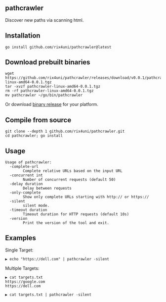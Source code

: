 ## pathcrawler

Discover new paths via scanning html.

## Installation
```
go install github.com/rix4uni/pathcrawler@latest
```

## Download prebuilt binaries
```
wget https://github.com/rix4uni/pathcrawler/releases/download/v0.0.1/pathcrawler-linux-amd64-0.0.1.tgz
tar -xvzf pathcrawler-linux-amd64-0.0.1.tgz
rm -rf pathcrawler-linux-amd64-0.0.1.tgz
mv pathcrawler ~/go/bin/pathcrawler
```
Or download [binary release](https://github.com/rix4uni/pathcrawler/releases) for your platform.

## Compile from source
```
git clone --depth 1 github.com/rix4uni/pathcrawler.git
cd pathcrawler; go install
```

## Usage
```
Usage of pathcrawler:
  -complete-url
        Complete relative URLs based on the input URL
  -concurrent int
        Number of concurrent requests (default 50)
  -delay duration
        Delay between requests
  -only-complete
        Show only complete URLs starting with http:// or https://
  -silent
        silent mode.
  -timeout duration
        Timeout duration for HTTP requests (default 10s)
  -version
        Print the version of the tool and exit.
```

## Examples
Single Target:
```
▶ echo "https://dell.com" | pathcrawler -silent
```

Multiple Targets:
```
▶ cat targets.txt
https://google.com
https://dell.com

▶ cat targets.txt | pathcrawler -silent
```